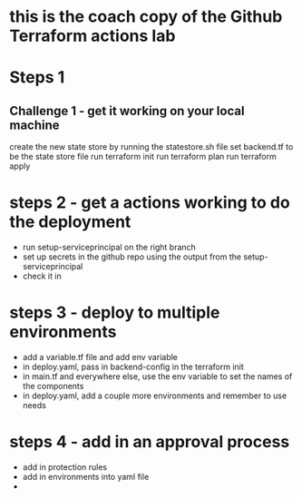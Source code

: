# this is the coach copy of the Github Terraform actions lab

# Steps 1

## Challenge 1 - get it working on your local machine

create the new state store by running the statestore.sh file
set backend.tf to be the state store file
run terraform init
run terraform plan
run terraform apply


# steps 2 - get a actions working to do the deployment
- run setup-serviceprincipal on the right branch
- set up secrets in the github repo using the output from the setup-serviceprincipal
- check it in


# steps 3 - deploy to multiple environments
- add a variable.tf file and add env variable
- in deploy.yaml, pass in backend-config in the terraform init 
- in main.tf and everywhere else, use the env variable to set the names of the components
- in deploy.yaml, add a couple more environments and remember to use needs


# steps 4 - add in an approval process
- add in protection rules
- add in environments into yaml file
- 




